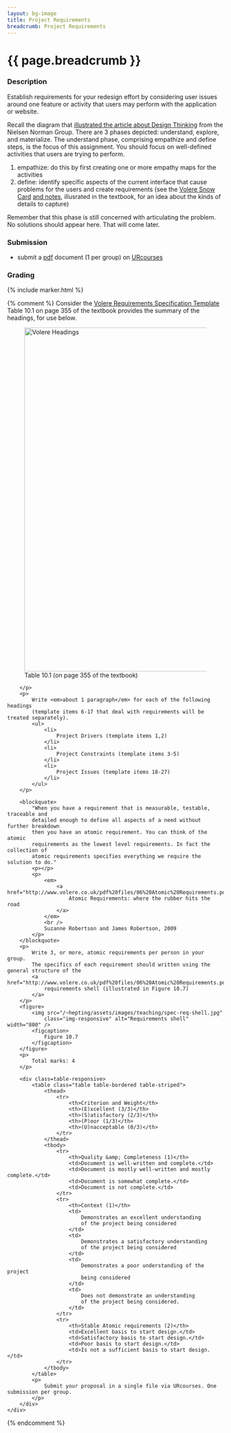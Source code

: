 ```yaml
---
layout: bg-image
title: Project Requirements
breadcrumb: Project Requirements
---
```

# {{ page.breadcrumb }}

### Description

Establish requirements for your redesign effort by considering user issues around
one feature or activity that users may perform with the application or website.

Recall the diagram that [illustrated the article about Design Thinking](https://www.nngroup.com/articles/design-thinking/) from the Nielsen Norman Group.
There are 3 phases depicted: understand, explore, and materialize. The understand phase,
comprising empathize and define steps, is the focus of this assignment. You should focus on
well-defined activities that users are trying to perform.

1. empathize: do this by first creating one or more empathy maps for the activities
1. define: identify specific aspects of the current interface that cause problems for the users and create requirements (see the [Volere Snow Card](http://www.volere.co.uk/snowcard.pdf) [and notes](http://www.volere.co.uk/pdf%20files/06%20Atomic%20Requirements.pdf), illusrated in the textbook, for an idea about the kinds of details to capture)

Remember that this phase is still concerned with articulating the problem.
No solutions should appear here. That will come later.

### Submission

* submit a [pdf](https://en.wikipedia.org/wiki/PDF) document (1 per group) on [URcourses](https://urcourses.uregina.ca/course/view.php?id=2084)

### Grading

{% include marker.html %}

{% comment %}
Consider the
			<a href="http://www.volere.co.uk/template.htm">
				Volere Requirements Specification Template
			</a>
			<br />
			Table 10.1 on page 355 of the textbook provides the summary of the headings, for use below.<br />
			<figure>
				<img src="/~hepting/assets/images/teaching/volere-headings.jpg"
					class="img-responsive" alt="Volere Headings" width="800" />
				<figcaption>
					Table 10.1 (on page 355 of the textbook)
				</figcaption>
		</figure>


		</p>			
		<p>
			Write <em>about 1 paragraph</em> for each of the following headings
			(template items 6-17 that deal with requirements will be treated separately).
			<ul>
				<li>
					Project Drivers (template items 1,2)
				</li>
				<li>
					Project Constraints (template items 3-5)
				</li>
				<li>
					Project Issues (template items 18-27)
				</li>
			</ul>
		</p>

		<blockquote>
			"When you have a requirement that is measurable, testable, traceable and
			detailed enough to define all aspects of a need without further breakdown
			then you have an atomic requirement. You can think of the atomic
			requirements as the lowest level requirements. In fact the collection of
			atomic requirements specifies everything we require the solution to do."
			<p></p>
			<p>
				<em>
					<a href="http://www.volere.co.uk/pdf%20files/06%20Atomic%20Requirements.pdf">
						Atomic Requirements: where the rubber hits the road
					</a>
				</em>
				<br />
				Suzanne Robertson and James Robertson, 2009
			</p>
		</blockquote>
		<p>
			Write 3, or more, atomic requirements per person in your group.
			The specifics of each requirement should written using the general structure of the
			<a href="http://www.volere.co.uk/pdf%20files/06%20Atomic%20Requirements.pdf">
				requirements shell (illustrated in Figure 10.7)
			</a>
		</p>
		<figure>
			<img src="/~hepting/assets/images/teaching/spec-req-shell.jpg"
				class="img-responsive" alt="Requirements shell" width="800" />
			<figcaption>
				Figure 10.7
			</figcaption>
		</figure>
		<p>
			Total marks: 4
		</p>

		<div class=table-responsive>
			<table class="table table-bordered table-striped">  
				<thead>
					<tr>
						<th>Criterion and Weight</th>
						<th>(E)xcellent (3/3)</th>
						<th>(S)atisfactory (2/3)</th>
						<th>(P)oor (1/3)</th>
						<th>(U)nacceptable (0/3)</th>
					</tr>
				</thead>
				<tbody>
					<tr>
						<th>Quality &amp; Completeness (1)</th>
						<td>Document is well-written and complete.</td>
						<td>Document is mostly well-written and mostly complete.</td>
						<td>Document is somewhat complete.</td>
						<td>Document is not complete.</td>
					</tr>
					<tr>
						<th>Context (1)</th>
						<td>
							Demonstrates an excellent understanding
							of the project being considered
						</td>
						<td>
							Demonstrates a satisfactory understanding
							of the project being considered
						</td>
						<td>
							Demonstrates a poor understanding of the project
							being considered
						</td>
						<td>
							Does not demonstrate an understanding
							of the project being considered.
						</td>
					</tr>
					<tr>
						<th>Stable Atomic requirements (2)</th>
						<td>Excellent basis to start design.</td>
						<td>Satisfactory basis to start design.</td>
						<td>Poor basis to start design.</td>
						<td>Is not a sufficient basis to start design.</td>
					</tr>
				</tbody>
			</table>
			<p>
				Submit your proposal in a single file via URcourses. One submission per group.
			</p>
		</div>
	</div>
  {% endcomment %}
